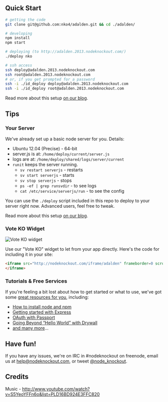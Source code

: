## Quick Start

~~~sh
# getting the code
git clone git@github.com:nko4/adalden.git && cd ./adalden/

# developing
npm install
npm start

# deploying (to http://adalden.2013.nodeknockout.com/)
./deploy nko

# ssh access
ssh deploy@adalden.2013.nodeknockout.com
ssh root@adalden.2013.nodeknockout.com
# or, if you get prompted for a password
ssh -i ./id_deploy deploy@adalden.2013.nodeknockout.com
ssh -i ./id_deploy root@adalden.2013.nodeknockout.com
~~~

Read more about this setup [on our blog][deploying-nko].

[deploying-nko]: http://blog.nodeknockout.com/post/66039926165/node-knockout-deployment-setup

## Tips

### Your Server

We've already set up a basic node server for you. Details:

* Ubuntu 12.04 (Precise) - 64-bit
* server.js is at: `/home/deploy/current/server.js`
* logs are at: `/home/deploy/shared/logs/server/current`
* `runit` keeps the server running.
  * `sv restart serverjs` - restarts
  * `sv start serverjs` - starts
  * `sv stop serverjs` - stops
  * `ps -ef | grep runsvdir` - to see logs
  * `cat /etc/service/serverjs/run` - to see the config

You can use the `./deploy` script included in this repo to deploy to your
server right now. Advanced users, feel free to tweak.

Read more about this setup [on our blog][deploying-nko].

### Vote KO Widget

![Vote KO widget](http://f.cl.ly/items/1n3g0W0F0G3V0i0d0321/Screen%20Shot%202012-11-04%20at%2010.01.36%20AM.png)

Use our "Vote KO" widget to let from your app directly. Here's the code for
including it in your site:

~~~html
<iframe src="http://nodeknockout.com/iframe/adalden" frameborder=0 scrolling=no allowtransparency=true width=115 height=25>
</iframe>
~~~

### Tutorials & Free Services

If you're feeling a bit lost about how to get started or what to use, we've
got some [great resources for you](http://nodeknockout.com/resources),
including:

* [How to install node and npm](http://blog.nodeknockout.com/post/65463770933/how-to-install-node-js-and-npm)
* [Getting started with Express](http://blog.nodeknockout.com/post/65630558855/getting-started-with-express)
* [OAuth with Passport](http://blog.nodeknockout.com/post/66118192565/getting-started-with-passport)
* [Going Beyond “Hello World” with Drywall](http://blog.nodeknockout.com/post/65711111886/going-beyond-hello-world-with-drywall)
* [and many more](http://nodeknockout.com/resources#tutorials)&hellip;

## Have fun!

If you have any issues, we're on IRC in #nodeknockout on freenode, email us at
<help@nodeknockout.com>, or tweet [@node_knockout](https://twitter.com/node_knockout).



## Credits
Music - http://www.youtube.com/watch?v=S5YeoYFFn6o&list=PLD16BD924E3FFC820
